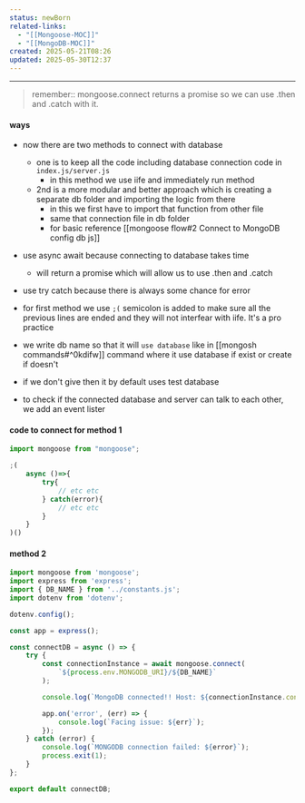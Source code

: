 ```yaml
---
status: newBorn
related-links:
  - "[[Mongoose-MOC]]"
  - "[[MongoDB-MOC]]"
created: 2025-05-21T08:26
updated: 2025-05-30T12:37
---
```

---

> remember:: mongoose.connect returns a promise so we can use .then and .catch with it.  
#### ways
- now there are two methods to connect with database
	- one is to keep all the code including database connection code in `index.js/server.js`
		- in this method we use iife and immediately run method
	- 2nd is a more modular and better approach which is creating a separate db folder and importing the logic from there
		- in this we first have to import that function from other file
		- same that connection file in db folder
		- for basic reference [[mongoose flow#2 Connect to MongoDB config db js]]

- use async await because connecting to database takes time
	- will return a promise which will allow us to use .then and .catch
- use try catch because there is always some chance for error
- for first method we use `;(` semicolon is added to make sure all the previous lines are ended and they will not interfear with iife. It's a pro practice
- we write db name so that it will `use database` like in [[mongosh commands#^0kdifw]] command where it use database if exist or create if doesn't
- if we don't give then it by default uses test database
- to check if the connected database and server can talk to each other, we add an event lister


#### code to connect for method 1
```js
import mongoose from "mongoose";

;(
	async ()=>{
		try{
			// etc etc
		} catch(error){
			// etc etc
		}
	}
)()
```

#### method 2

```js
import mongoose from 'mongoose';
import express from 'express';
import { DB_NAME } from '../constants.js';
import dotenv from 'dotenv';

dotenv.config();

const app = express();

const connectDB = async () => {
    try {
        const connectionInstance = await mongoose.connect(
            `${process.env.MONGODB_URI}/${DB_NAME}`
        );

        console.log(`MongoDB connected!! Host: ${connectionInstance.connection.host}`);

        app.on('error', (err) => {
            console.log(`Facing issue: ${err}`);
        });
    } catch (error) {
        console.log(`MONGODB connection failed: ${error}`);
        process.exit(1);
    }
};

export default connectDB;

```
